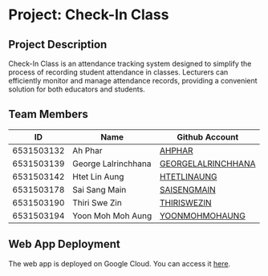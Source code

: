 # Project: Check-In Class

## Project Description

Check-In Class is an attendance tracking system designed to simplify the process of recording student attendance in classes. Lecturers can efficiently monitor and manage attendance records, providing a convenient solution for both educators and students.

## Team Members

| ID          | Name                   | Github Account             |
|-------------|------------------------|----------------------------|
| 6531503132  | Ah Phar                | [AHPHAR](https://github.com/ahpharjr)                |
| 6531503139  | George Lalrinchhana    | [GEORGELALRINCHHANA](https://github.com/GeorgeLrc)   |
| 6531503142  | Htet Lin Aung          | [HTETLINAUNG](https://github.com/htetlinaung)        |
| 6531503178  | Sai Sang Main          | [SAISENGMAIN](https://github.com/SAISENGMAIN)        |
| 6531503190  | Thiri Swe Zin          | [THIRISWEZIN](https://github.com/Thiriszin)          |
| 6531503194  | Yoon Moh Moh Aung      | [YOONMOHMOHAUNG](https://github.com/6531503194)      |

## Web App Deployment

The web app is deployed on Google Cloud. You can access it [here](https://your-google-cloud-app-url).
